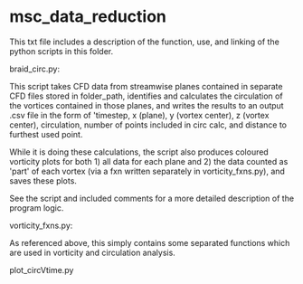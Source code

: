 # msc_data_reduction

This txt file includes a description of the function, use, and linking of the python
scripts in this folder.

braid_circ.py:

This script takes CFD data from streamwise planes contained in separate CFD files 
stored in folder_path, identifies and calculates the circulation of the vortices
contained in those planes, and writes the results to an output .csv file in the 
form of 'timestep, x (plane), y (vortex center), z (vortex center), circulation,
number of points included in circ calc, and distance to furthest used point.

While it is doing these calculations, the script also produces coloured vorticity
plots for both 1) all data for each plane and 2) the data counted as 'part' of 
each vortex (via a fxn written separately in vorticity_fxns.py), and saves these
plots.

See the script and included comments for a more detailed description of the program
logic.


vorticity_fxns.py:

As referenced above, this simply contains some separated functions which are used in
vorticity and circulation analysis.


plot_circVtime.py
